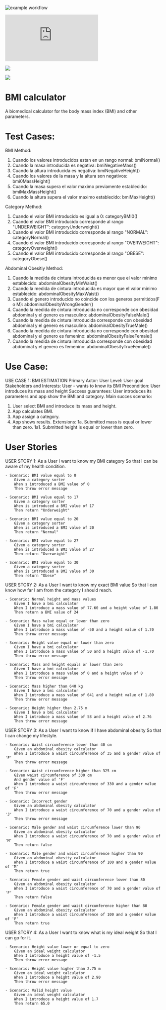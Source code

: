 ![example workflow](https://github.com/jmhorcas/bmicalc/actions/workflows/maven.yml/badge.svg)

![](https://github.com/raulCastroV/bmicalc/blob/main/doc/BocetoGUI.pdf)


![](https://github.com/raulCastroV/bmicalc/blob/main/doc/BocetoGUI.png)


![](https://github.com/raulCastroV/bmicalc/blob/main/doc/Model.jpg)

# BMI calculator
A biomedical calculator for the body mass index (BMI) and other parameters.

# Test Cases:

BMI Method:
1. Cuando los valores introducidos estan en un rango normal: bmiNormal()
2. Cuando la masa introducida es negativa: bmiNegativeMass()
3. Cuando la altura introducida es negativa: bmiNegativeHeight()
4. Cuando los valores de la masa y la altura son negativos: bmi0MassHeight()
5. Cuando la masa supera el valor maximo previamente establecido: bmiMaxMassHeight()
6. Cuando la altura supera el valor maximo establecido: bmiMaxHeight()

Category Method:
1. Cuando el valor BMI introducido es igual a 0: categoryBMI0()
2. Cuando el valor BMI introducido corresponde al rango "UNDERWEIGHT": categoryUnderweight()
3. Cuando el valor BMI introducido corresponde al rango "NORMAL": categoryNormal()
4. Cuando el valor BMI introducido corresponde al rango "OVERWEIGHT": categoryOverweight()
5. Cuando el valor BMI introducido corresponde al rango "OBESE": categoryObese()

Abdominal Obesitiy Method:
1. Cuando la medida de cintura introducida es menor que el valor minimo establecido: abdominalObesityMinWaist()
2. Cuando la medida de cintura introducida es mayor que el valor minimo establecido: abdominalObesityMaxWaist()
3. Cuando el genero introducido no coincide con los generos permitidos(F o M): abdominalObesityWrongGender()
4. Cuando la medida de cintura introducida no corresponde con obesidad abdominal y el genero es masculino: abdominalObesityFalseMale()
5. Cuando la medida de cintura introducida corresponde con obesidad abdominal y el genero es masculino: abdominalObesityTrueMale()
6. Cuando la medida de cintura introducida no corresponde con obesidad abdominal y el genero es femenino: abdominalObesityFalseFemale()
7. Cuando la medida de cintura introducida corresponde con obesidad abdominal y el genero es femenino: abdominalObesityTrueFemale()

# Use Case:

USE CASE 1: BMI ESTIMATION
Primary Actor: User
Level: User goal
Stakeholders and Interests:
User - wants to know its BMI
Precondition: User introduces its mass and height
Success guarantees: User introduces its parameters and app show the BMI and category.
Main succes scenario:
1. User select BMI and introduce its mass and height.
2. App calculates BMI.
3. App assign a category.
4. App shows results.
Extensions:
1a. Submitted mass is equal or lower than zero.
1a1. Submitted height is equal or lower than zero.

# User Stories

USER STORY 1:
As a User
I want to know my BMI category
So that I can be aware of my health condition.

	- Scenario: BMI value equal to 0
		Given a category sorter
		When s introduced a BMI value of 0
		Then throw error message

	- Scenario: BMI value equal to 17
		Given a category sorter
		When is introduced a BMI value of 17
		Then return "Underweight"

	- Scenario: BMI value equal to 20
		Given a category sorter
		When is introduced a BMI value of 20
		Then return "Normal"

	- Scenario: BMI value equal to 27
		Given a category sorter
		When is introduced a BMI value of 27 
		Then return "Overweight"

	- Scenario: BMI value equal to 30
		Given a category sorter
		When is introduced a BMI value of 30
		Then return "Obese"

USER STORY 2: 
As a User
I want to know my exact BMI value
So that I can know how far I am from the category I should reach.

	- Scenario: Normal height and mass values
		Given I have a bmi calculator
		When I introduce a mass value of 77.60 and a height value of 1.80
		Then return a BMI value of 24

	- Scenario: Mass value equal or lower than zero
		Given I have a bmi calculator
		When I introduce a mass value of -50 and a height value of 1.70
		Then throw error message
		
	- Scenario: Height value equal or lower than zero
		Given I have a bmi calculator
		When I introduce a mass value of 50 and a height value of -1.70
		Then throw error message

	- Scenario: Mass and height equals or lower than zero
		Given I have a bmi calculator
		When I introduce a mass value of 0 and a height value of 0
		Then throw error message

	- Scenario: Mass higher than 640 kg
		Given I have a bmi calculator
		When I introduce a mass value of 641 and a height value of 1.80
		Then throw error message

	- Scenario: Height higher than 2.75 m
		Given I have a bmi calculator
		When I introduce a mass value of 58 and a height value of 2.76
		Then throw error message


USER STORY 3: 
As a User
I want to know if I have abdominal obesity
So that I can change my lifestyle.

	- Scenario: Waist circumference lower than 40 cm
		Given an abdominal obesity calculator
		When I introduce a waist circumference of 35 and a gender value of 'F'
		Then throw error message

	- Scenario: Waist circumference higher than 325 cm
		Given waist circumference of 330 cm
		And gender value of 'F'
		When I introduce a waist circumference of 330 and a gender value of 'F'
		Then throw error message

	- Scenario: Incorrect gender
		Given an abdominal obesity calculator
		When I introduce a waist circumference of 70 and a gender value of 'J'
		Then throw error message

	- Scenario: Male gender and waist circumference lower than 90
		Given an abdominal obesity calculator
		When I introduce a waist circumference of 70 and a gender value of 'M'
		Then return false

	- Scenario: Male gender and waist circumference higher than 90
		Given an abdominal obesity calculator
		When I introduce a waist circumference of 100 and a gender value of 'M'
		Then return true

	- Scenario: Female gender and waist circumference lower than 80
		Given an abdominal obesity calculator
		When I introduce a waist circumference of 70 and a gender value of 'F'
		Then return false

	- Scenario: Female gender and waist circumference higher than 80
		Given an abdominal obesity calculator
		When I introduce a waist circumference of 100 and a gender value of 'F'
		Then return true

USER STORY 4:
As a User
I want to know what is my ideal weight
So that I can go for it.

	- Scenario: Height value lower or equal to zero
		Given an ideal weight calculator
		When I introduce a height value of -1.5
		Then throw error message

	- Scenario: Height value higher than 2.75 m
		Given an ideal weight calculator
		When I introduce a height value of 2.90
		Then throw error message

	- Scenario: Valid height value
		Given an ideal weight calculator
		When I introduce a height value of 1.7
		Then return 65.0


